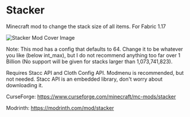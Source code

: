 # Stacker
Minecraft mod to change the stack size of all items. For Fabric 1.17

![Stacker Mod Cover Image](https://imgur.com/C0I2Z2p.png)

Note: This mod has a config that defaults to 64. Change it to be whatever you like (below int_max), but I do not recommend anything too far over 1 Billion (No support will be given for stacks larger than 1,073,741,823).

Requires Stacc API and Cloth Config API. Modmenu is recommended, but not needed. Stacc API is an embedded library, don't worry about downloading it.

CurseForge: https://www.curseforge.com/minecraft/mc-mods/stacker

Modrinth: https://modrinth.com/mod/stacker
